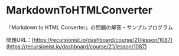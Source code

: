 # MarkdownToHTMLConverter

「Markdown to HTML Converter」の問題の解答・サンプルプログラム

問題URL：[https://recursionist.io/dashboard/course/21/lesson/1087](https://recursionist.io/dashboard/course/21/lesson/1087)
